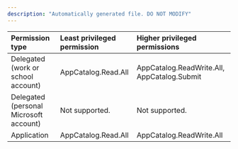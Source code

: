 ```yaml
---
description: "Automatically generated file. DO NOT MODIFY"
---
```


|Permission type|Least privileged permission|Higher privileged permissions|
|:---|:---|:---|
|Delegated (work or school account)|AppCatalog.Read.All|AppCatalog.ReadWrite.All, AppCatalog.Submit|
|Delegated (personal Microsoft account)|Not supported.|Not supported.|
|Application|AppCatalog.Read.All|AppCatalog.ReadWrite.All|

